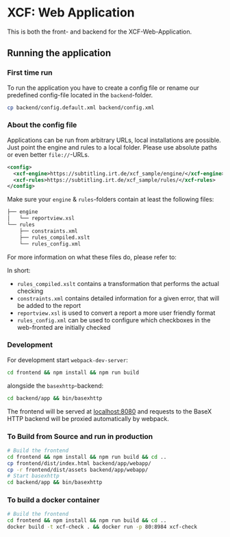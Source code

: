 # XCF: Web Application

This is both the front- and backend for the XCF-Web-Application.

## Running the application

### First time run
To run the application you have to create a config file or rename our predefined config-file located in the `backend`-folder.

```bash
cp backend/config.default.xml backend/config.xml
```

### About the config file

Applications can be run from arbitrary URLs, local installations are possible.
Just point the engine and rules to a local folder. Please use absolute paths or even better
`file://`-URLs.

```xml
<config>
  <xcf-engine>https://subtitling.irt.de/xcf_sample/engine/</xcf-engine>
  <xcf-rules>https://subtitling.irt.de/xcf_sample/rules/</xcf-rules>
</config>
```

Make sure your `engine` & `rules`-folders contain at least the following files:

```bash
├── engine
│   └── reportview.xsl
└── rules
    ├── constraints.xml
    ├── rules_compiled.xslt
    └── rules_config.xml
```

For more information on what these files do, please refer to: 

In short: 



* `rules_compiled.xslt` contains a transformation that performs the actual checking
* `constraints.xml` contains detailed information for a given error, that will be added to the report
* `reportview.xsl` is used to convert a report a more user friendly format
* `rules_config.xml` can be used to configure which checkboxes in the web-fronted are initially checked

### Development

For development start `webpack-dev-server`:

```bash
cd frontend && npm install && npm run build
```

alongside the `basexhttp`-backend:

```bash
cd backend/app && bin/basexhttp
````

The frontend will be served at [localhost:8080](http://localhost:8080) and requests to the BaseX HTTP backend will be proxied automatically by webpack.

### To Build from Source and run in production

```bash
# Build the frontend
cd frontend && npm install && npm run build && cd ..
cp frontend/dist/index.html backend/app/webapp/
cp -r frontend/dist/assets backend/app/webapp/
# Start basexhttp
cd backend/app && bin/basexhttp
```

### To build a docker container

```bash
# Build the frontend
cd frontend && npm install && npm run build && cd ..
docker build -t xcf-check . && docker run -p 80:8984 xcf-check
```
